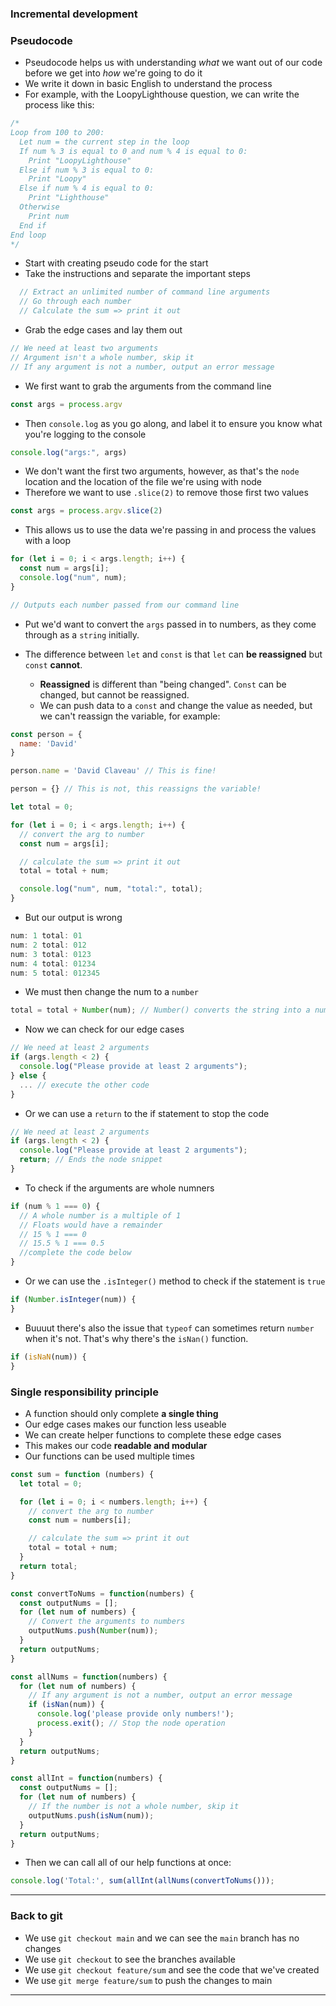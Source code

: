 ### Incremental development

### Pseudocode

* Pseudocode helps us with understanding *what* we want out of our code before we get into *how* we're going to do it
* We write it down in basic English to understand the process
* For example, with the LoopyLighthouse question, we can write the process like this:

```js
/*
Loop from 100 to 200:
  Let num = the current step in the loop
  If num % 3 is equal to 0 and num % 4 is equal to 0:
    Print "LoopyLighthouse"
  Else if num % 3 is equal to 0:
    Print "Loopy"
  Else if num % 4 is equal to 0:
    Print "Lighthouse"
  Otherwise
    Print num
  End if
End loop
*/
```

* Start with creating pseudo code for the start
* Take the instructions and separate the important steps

``` js
  // Extract an unlimited number of command line arguments
  // Go through each number
  // Calculate the sum => print it out
```
* Grab the edge cases and lay them out

```js
// We need at least two arguments
// Argument isn't a whole number, skip it
// If any argument is not a number, output an error message
```
* We first want to grab the arguments from the command line

```js
const args = process.argv
```

* Then `console.log` as you go along, and label it to ensure you know what you're logging to the console

```js
console.log("args:", args)
```

* We don't want the first two arguments, however, as that's the `node` location and the location of the file we're using with node
* Therefore we want to use `.slice(2)` to remove those first two values

```js
const args = process.argv.slice(2)
```

* This allows us to use the data we're passing in and process the values with a loop

```js
for (let i = 0; i < args.length; i++) {
  const num = args[i];
  console.log("num", num);
}

// Outputs each number passed from our command line
```

* Put we'd want to convert the `args` passed in to numbers, as they come through as a `string` initially.

* The difference between `let` and `const` is that `let` can **be reassigned** but `const` **cannot**.
  * **Reassigned** is different than "being changed". `Const` can be changed, but cannot be reassigned.
  * We can push data to a `const` and change the value as needed, but we can't reassign the variable, for example:

```js
const person = {
  name: 'David'
}

person.name = 'David Claveau' // This is fine!

person = {} // This is not, this reassigns the variable!

```

```js
let total = 0;

for (let i = 0; i < args.length; i++) {
  // convert the arg to number
  const num = args[i];

  // calculate the sum => print it out
  total = total + num;

  console.log("num", num, "total:", total);
}
```

* But our output is wrong

```js
num: 1 total: 01
num: 2 total: 012
num: 3 total: 0123
num: 4 total: 01234
num: 5 total: 012345
```

* We must then change the num to a `number`

```js
total = total + Number(num); // Number() converts the string into a number
```

* Now we can check for our edge cases

```js
// We need at least 2 arguments
if (args.length < 2) {
  console.log("Please provide at least 2 arguments");
} else {
  ... // execute the other code 
}
```

* Or we can use a `return` to the if statement to stop the code

```js
// We need at least 2 arguments
if (args.length < 2) {
  console.log("Please provide at least 2 arguments");
  return; // Ends the node snippet
}
```

* To check if the arguments are whole numners

```js
if (num % 1 === 0) {
  // A whole number is a multiple of 1
  // Floats would have a remainder
  // 15 % 1 === 0
  // 15.5 % 1 === 0.5
  //complete the code below
}
```

* Or we can use the `.isInteger()` method to check if the statement is `true`

```js
if (Number.isInteger(num)) {
}
```

* Buuuut there's also the issue that `typeof` can sometimes return `number` when it's not. That's why there's the `isNan()` function.

```js
if (isNaN(num)) {
}
```

### Single responsibility principle

* A function should only complete **a single thing**
* Our edge cases makes our function less useable
* We can create helper functions to complete these edge cases
* This makes our code **readable and modular**
* Our functions can be used multiple times

```js
const sum = function (numbers) {
  let total = 0;

  for (let i = 0; i < numbers.length; i++) {
    // convert the arg to number
    const num = numbers[i];

    // calculate the sum => print it out
    total = total + num;
  }
  return total;
}
```

```js
const convertToNums = function(numbers) {
  const outputNums = [];
  for (let num of numbers) {
    // Convert the arguments to numbers
    outputNums.push(Number(num));
  }
  return outputNums;
}
```

```js
const allNums = function(numbers) {
  for (let num of numbers) {
    // If any argument is not a number, output an error message
    if (isNan(num)) {
      console.log('please provide only numbers!');
      process.exit(); // Stop the node operation
    }
  }
  return outputNums;
}
```

```js
const allInt = function(numbers) {
  const outputNums = [];
  for (let num of numbers) {
    // If the number is not a whole number, skip it
    outputNums.push(isNum(num));
  }
  return outputNums;
}
```

* Then we can call all of our help functions at once:

```js
console.log('Total:', sum(allInt(allNums(convertToNums()));
```

---

### Back to git

* We use `git checkout main` and we can see the `main` branch has no changes
* We use `git checkout` to see the branches available
* We use `git checkout feature/sum` and see the code that we've created
* We use `git merge feature/sum` to push the changes to main

---